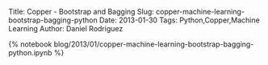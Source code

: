 Title: Copper - Bootstrap and Bagging
Slug: copper-machine-learning-bootstrap-bagging-python
Date: 2013-01-30
Tags: Python,Copper,Machine Learning
Author: Daniel Rodriguez

{% notebook blog/2013/01/copper-machine-learning-bootstrap-bagging-python.ipynb %}
